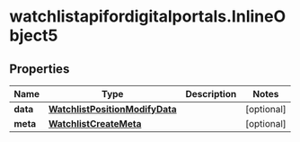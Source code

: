 # watchlistapifordigitalportals.InlineObject5

## Properties

Name | Type | Description | Notes
------------ | ------------- | ------------- | -------------
**data** | [**WatchlistPositionModifyData**](WatchlistPositionModifyData.md) |  | [optional] 
**meta** | [**WatchlistCreateMeta**](WatchlistCreateMeta.md) |  | [optional] 


